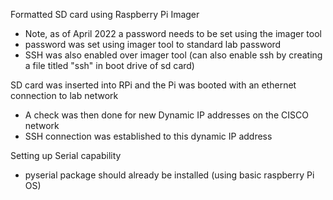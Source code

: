 Formatted SD card using Raspberry Pi Imager
- Note, as of April 2022 a password needs to be set using the imager tool
- password was set using imager tool to standard lab password
- SSH was also enabled over imager tool (can also enable ssh by creating a file titled "ssh" in boot drive of sd card)

SD card was inserted into RPi and the Pi was booted with an ethernet connection to lab network
- A check was then done for new Dynamic IP addresses on the CISCO network
- SSH connection was established to this dynamic IP address

Setting up Serial capability
- pyserial package should already be installed (using basic raspberry Pi OS)
